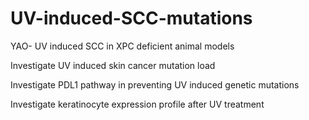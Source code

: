 # UV-induced-SCC-mutations



 
YAO- UV induced SCC in XPC deficient animal models
 
Investigate UV induced skin cancer mutation load


Investigate PDL1 pathway in preventing UV induced genetic mutations


Investigate keratinocyte expression profile after UV treatment
